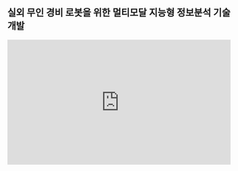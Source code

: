 ## 실외 무인 경비 로봇을 위한 멀티모달 지능형 정보분석 기술 개발

<style>.embed-container { position: relative; padding-bottom: 56.25%; height: 0; overflow: hidden; max-width: 100%; } .embed-container iframe, .embed-container object, .embed-container embed { position: absolute; top: 0; left: 0; width: 100%; height: 100%; }</style>
<div class="embed-container"><iframe src="https://www.youtube.com/embed/QxpQtVxcH3Q" frameborder="0" allowfullscreen="" onclick="ga('send', 'event', 'post', 'click', 'youtubePlayer');"></iframe></div>

<!--
**lge-robot-navi/lge-robot-navi** is a ✨ _special_ ✨ repository because its `README.md` (this file) appears on your GitHub profile.

Here are some ideas to get you started:

- 🔭 I’m currently working on ...
- 🌱 I’m currently learning ...
- 👯 I’m looking to collaborate on ...
- 🤔 I’m looking for help with ...
- 💬 Ask me about ...
- 📫 How to reach me: ...
- 😄 Pronouns: ...
- ⚡ Fun fact: ...
-->
